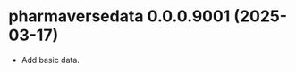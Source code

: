 <!-- NEWS.md is maintained by https://cynkra.github.io/fledge, do not edit -->

# pharmaversedata 0.0.0.9001 (2025-03-17)

- Add basic data.


